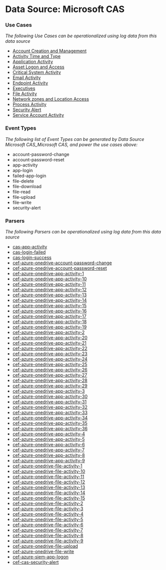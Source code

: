 Data Source: Microsoft CAS
==========================

### Use Cases

_The following Use Cases can be operationalized using log data from this data source_

* [Account Creation and Management](usecase_account_creation_and_management.md)
* [Activity Time  and Type](usecase_activity_time__and_type.md)
* [Application Activity](usecase_application_activity.md)
* [Asset Logon and Access](usecase_asset_logon_and_access.md)
* [Critical System Activity](usecase_critical_system_activity.md)
* [Email Activity](usecase_email_activity.md)
* [Endpoint Activity](usecase_endpoint_activity.md)
* [Executives](usecase_executives.md)
* [File Activity](usecase_file_activity.md)
* [Network zones and Location Access](usecase_network_zones_and_location_access.md)
* [Process Activity](usecase_process_activity.md)
* [Security Alert](usecase_security_alert.md)
* [Service Account Activity](usecase_service_account_activity.md)


### Event Types

_The following list of Event Types can be generated by Data Source Microsoft CAS_Microsoft CAS, and power the use cases above:_

- account-password-change
- account-password-reset
- app-activity
- app-login
- failed-app-login
- file-delete
- file-download
- file-read
- file-upload
- file-write
- security-alert


### Parsers

_The following Parsers can be operationalized using log data from this data source_

* [cas-app-activity](parserContent_cas-app-activity.md)
* [cas-login-failed](parserContent_cas-login-failed.md)
* [cas-login-success](parserContent_cas-login-success.md)
* [cef-azure-onedrive-account-password-change](parserContent_cef-azure-onedrive-account-password-change.md)
* [cef-azure-onedrive-account-password-reset](parserContent_cef-azure-onedrive-account-password-reset.md)
* [cef-azure-onedrive-app-activity-1](parserContent_cef-azure-onedrive-app-activity-1.md)
* [cef-azure-onedrive-app-activity-10](parserContent_cef-azure-onedrive-app-activity-10.md)
* [cef-azure-onedrive-app-activity-11](parserContent_cef-azure-onedrive-app-activity-11.md)
* [cef-azure-onedrive-app-activity-12](parserContent_cef-azure-onedrive-app-activity-12.md)
* [cef-azure-onedrive-app-activity-13](parserContent_cef-azure-onedrive-app-activity-13.md)
* [cef-azure-onedrive-app-activity-14](parserContent_cef-azure-onedrive-app-activity-14.md)
* [cef-azure-onedrive-app-activity-15](parserContent_cef-azure-onedrive-app-activity-15.md)
* [cef-azure-onedrive-app-activity-16](parserContent_cef-azure-onedrive-app-activity-16.md)
* [cef-azure-onedrive-app-activity-17](parserContent_cef-azure-onedrive-app-activity-17.md)
* [cef-azure-onedrive-app-activity-18](parserContent_cef-azure-onedrive-app-activity-18.md)
* [cef-azure-onedrive-app-activity-19](parserContent_cef-azure-onedrive-app-activity-19.md)
* [cef-azure-onedrive-app-activity-2](parserContent_cef-azure-onedrive-app-activity-2.md)
* [cef-azure-onedrive-app-activity-20](parserContent_cef-azure-onedrive-app-activity-20.md)
* [cef-azure-onedrive-app-activity-21](parserContent_cef-azure-onedrive-app-activity-21.md)
* [cef-azure-onedrive-app-activity-22](parserContent_cef-azure-onedrive-app-activity-22.md)
* [cef-azure-onedrive-app-activity-23](parserContent_cef-azure-onedrive-app-activity-23.md)
* [cef-azure-onedrive-app-activity-24](parserContent_cef-azure-onedrive-app-activity-24.md)
* [cef-azure-onedrive-app-activity-25](parserContent_cef-azure-onedrive-app-activity-25.md)
* [cef-azure-onedrive-app-activity-26](parserContent_cef-azure-onedrive-app-activity-26.md)
* [cef-azure-onedrive-app-activity-27](parserContent_cef-azure-onedrive-app-activity-27.md)
* [cef-azure-onedrive-app-activity-28](parserContent_cef-azure-onedrive-app-activity-28.md)
* [cef-azure-onedrive-app-activity-29](parserContent_cef-azure-onedrive-app-activity-29.md)
* [cef-azure-onedrive-app-activity-3](parserContent_cef-azure-onedrive-app-activity-3.md)
* [cef-azure-onedrive-app-activity-30](parserContent_cef-azure-onedrive-app-activity-30.md)
* [cef-azure-onedrive-app-activity-31](parserContent_cef-azure-onedrive-app-activity-31.md)
* [cef-azure-onedrive-app-activity-32](parserContent_cef-azure-onedrive-app-activity-32.md)
* [cef-azure-onedrive-app-activity-33](parserContent_cef-azure-onedrive-app-activity-33.md)
* [cef-azure-onedrive-app-activity-34](parserContent_cef-azure-onedrive-app-activity-34.md)
* [cef-azure-onedrive-app-activity-35](parserContent_cef-azure-onedrive-app-activity-35.md)
* [cef-azure-onedrive-app-activity-36](parserContent_cef-azure-onedrive-app-activity-36.md)
* [cef-azure-onedrive-app-activity-4](parserContent_cef-azure-onedrive-app-activity-4.md)
* [cef-azure-onedrive-app-activity-5](parserContent_cef-azure-onedrive-app-activity-5.md)
* [cef-azure-onedrive-app-activity-6](parserContent_cef-azure-onedrive-app-activity-6.md)
* [cef-azure-onedrive-app-activity-7](parserContent_cef-azure-onedrive-app-activity-7.md)
* [cef-azure-onedrive-app-activity-8](parserContent_cef-azure-onedrive-app-activity-8.md)
* [cef-azure-onedrive-app-activity-9](parserContent_cef-azure-onedrive-app-activity-9.md)
* [cef-azure-onedrive-file-activity-1](parserContent_cef-azure-onedrive-file-activity-1.md)
* [cef-azure-onedrive-file-activity-10](parserContent_cef-azure-onedrive-file-activity-10.md)
* [cef-azure-onedrive-file-activity-11](parserContent_cef-azure-onedrive-file-activity-11.md)
* [cef-azure-onedrive-file-activity-12](parserContent_cef-azure-onedrive-file-activity-12.md)
* [cef-azure-onedrive-file-activity-13](parserContent_cef-azure-onedrive-file-activity-13.md)
* [cef-azure-onedrive-file-activity-14](parserContent_cef-azure-onedrive-file-activity-14.md)
* [cef-azure-onedrive-file-activity-15](parserContent_cef-azure-onedrive-file-activity-15.md)
* [cef-azure-onedrive-file-activity-2](parserContent_cef-azure-onedrive-file-activity-2.md)
* [cef-azure-onedrive-file-activity-3](parserContent_cef-azure-onedrive-file-activity-3.md)
* [cef-azure-onedrive-file-activity-4](parserContent_cef-azure-onedrive-file-activity-4.md)
* [cef-azure-onedrive-file-activity-5](parserContent_cef-azure-onedrive-file-activity-5.md)
* [cef-azure-onedrive-file-activity-6](parserContent_cef-azure-onedrive-file-activity-6.md)
* [cef-azure-onedrive-file-activity-7](parserContent_cef-azure-onedrive-file-activity-7.md)
* [cef-azure-onedrive-file-activity-8](parserContent_cef-azure-onedrive-file-activity-8.md)
* [cef-azure-onedrive-file-activity-9](parserContent_cef-azure-onedrive-file-activity-9.md)
* [cef-azure-onedrive-file-upload](parserContent_cef-azure-onedrive-file-upload.md)
* [cef-azure-onedrive-file-write](parserContent_cef-azure-onedrive-file-write.md)
* [cef-azure-siem-app-logon](parserContent_cef-azure-siem-app-logon.md)
* [cef-cas-security-alert](parserContent_cef-cas-security-alert.md)

